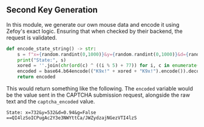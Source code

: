 Second Key Generation
----
In this module, we generate our own mouse data and encode it using Zefoy's exact logic. Ensuring that when checked by their backend, the request is validated.

```py
def encode_state_string() -> str:
    s = f"x={random.randint(0,1000)}&y={random.randint(0,1000)}&d={random.random():.2f}&g=False"
    print("State:", s)
    xored = ''.join(chr(ord(c) ^ ((i % 5) + 77)) for i, c in enumerate(s))
    encoded = base64.b64encode(("K9x!" + xored + "K9x!").encode()).decode()[::-1]
    return encoded
```

This would return something like the following. The `encoded` variable would be the value sent in the CAPTCHA submission request, alongside the raw text and the `captcha_encoded` value.
```
State: x=732&y=532&d=0.94&g=False
==QI4lzSoICPugAc2Y3e3NWYttCa/JWZydzajNGezVTI4lzS
```

